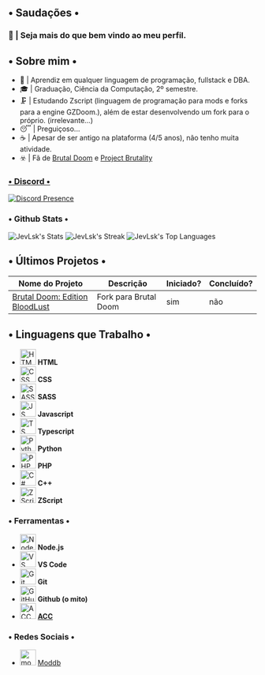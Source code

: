## • Saudações •
### 👋 | Seja mais do que bem vindo ao meu perfil.
## • Sobre mim •
<ul>
<li>🔬 | Aprendiz em qualquer linguagem de programação, fullstack e DBA.</li>
<li>🎓 | Graduação, Ciência da Computação, 2º semestre.</li>
<li>🗜️ | Estudando Zscript (linguagem de programação para mods e forks para a engine GZDoom.), além de estar desenvolvendo um fork para o próprio. (irrelevante...) </li>
<li>😴 | Preguiçoso...</li>
<li>☕ | Apesar de ser antigo na plataforma (4/5 anos), não tenho muita atividade. </li>
<li>☣️ | Fã de <a href="https://www.moddb.com/mods/brutal-doom">Brutal Doom</a> e <a href="https://www.moddb.com/mods/project-brutality">Project Brutality</></li>
</ul>

### • Discord •

[![Discord Presence](https://lanyard.cnrad.dev/api/340608909230211074)](https://discord.com/users/340608909230211074)

###  • Github Stats •
![JevLsk's Stats](https://github-readme-stats.vercel.app/api?username=JevLsk&theme=onedark&show_icons=true&hide_border=true&count_private=true)
![JevLsk's Streak](https://github-readme-streak-stats.herokuapp.com/?user=JevLsk&theme=onedark&hide_border=true)
![JevLsk's Top Languages](https://github-readme-stats.vercel.app/api/top-langs/?username=JevLsk&theme=onedark&show_icons=true&hide_border=true&layout=compact)

## • Últimos Projetos •

 
| Nome do Projeto        | Descrição                        | Iniciado? | Concluído? |
| ------------ | -------------------------------- | ------------ | ------------ |
| [Brutal Doom: Edition BloodLust](https://github.com/JevLsk/BD-fork-edition-bloodlust)   | Fork para Brutal Doom | sim         | não          |

## • Linguagens que Trabalho •

<ul>
<li><img height="32px" width="32px" alt="HTML logo" src="https://bit.ly/3gP4Qgx"> <b>HTML</b></li>
<li><img height="32px" width="32px" alt="CSS logo" src="https://bit.ly/37iML7j"> <b>CSS</b></li>
<li><img height="32px" width="32px" alt="SASS logo" src="https://cutt.ly/AQuzRbx"> <b>SASS</b></li>
<li><img height="32px" width="32px" alt="JS logo" src="https://bit.ly/3r1kzxY"> <b>Javascript</b>
<li><img height="32px" width="32px" alt="TS logo" src= "https://cutt.ly/aQuhLvx"> <b>Typescript</b>
<li><img height="32px" width="32px" alt="Python logo" src="https://bit.ly/3nk4bGw"> <b>Python</b>
<li><img height="32px" width="32px" alt="PHP logo" src="https://cutt.ly/YQukyil"> <b>PHP</b>
<li><img height="32px" width="32px" alt="C# logo" src="https://upload.wikimedia.org/wikipedia/commons/3/32/C%2B%2B_logo.png"> <b>C++</b>
<li><img height="32px" width="32px" alt="ZScript logo" src="https://upload.wikimedia.org/wikipedia/commons/1/1e/Circle_ZDoom_Logo.png"> <b>ZScript</b>
</ul>

### • Ferramentas •

<ul>
<li><img height="32px" width="32px" alt="Node.js logo" src="https://bit.ly/3rw9m8C"> <b>Node.js</b></li>
<li><img height="32px" width="32px" alt="VS Сode logo" src="https://uxwing.com/wp-content/themes/uxwing/download/brands-and-social-media/visual-studio-code-icon.png"> <b>VS Code</b></li>
<li><img height="32px" width="32px" alt="Git logo" src="https://bit.ly/34ayuYn"> <b>Git</b></li>
<li><img height="32px" width="32px" alt="GitHub logo" src="https://cdn.freebiesupply.com/logos/large/2x/github-octocat-logo-png-transparent.png"> <b>Github (o mito)</b></li>
<li><img height="32px" width="32px" alt="ACC logo" src="https://static.doomworld.com/monthly_2017_03/avatar.png.109e43f9d1305aaec7a54e741526b9e1.png"> <b><a href="https://github.com/ZDoom/acc/releases">ACC</a></b></li>
</ul>


### • Redes Sociais •
* <img height="32px" alt="moddb logo" src="https://media.moddb.com/images/members/4/3399/3398047/1.png"> [Moddb](https://www.moddb.com/members/jevlsk)